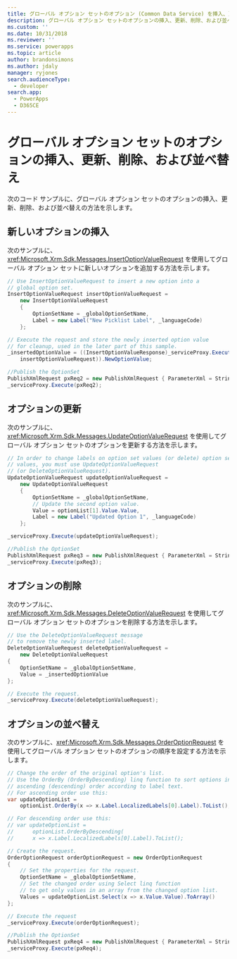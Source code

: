 ```yaml
---
title: グローバル オプション セットのオプション (Common Data Service) を挿入、更新、削除、注文する | Microsoft Docs
description: グローバル オプション セットのオプションの挿入、更新、削除、および並べ替えの方法を示すコード サンプル
ms.custom: ''
ms.date: 10/31/2018
ms.reviewer: ''
ms.service: powerapps
ms.topic: article
author: brandonsimons
ms.author: jdaly
manager: ryjones
search.audienceType:
  - developer
search.app:
  - PowerApps
  - D365CE
---
```

# <a name="insert-update-delete-and-order-global-option-set-options"></a>グローバル オプション セットのオプションの挿入、更新、削除、および並べ替え

<!-- 

https://docs.microsoft.com/dynamics365/customer-engagement/developer/org-service/insert-update-delete-order-global-option-set-options 

-->

次のコード サンプルに、グローバル オプション セットのオプションの挿入、更新、削除、および並べ替えの方法を示します。  
  
<a name="BKMK_InsertNewOption"></a>   
## <a name="insert-a-new-option"></a>新しいオプションの挿入  
 次のサンプルに、<xref:Microsoft.Xrm.Sdk.Messages.InsertOptionValueRequest> を使用してグローバル オプション セットに新しいオプションを追加する方法を示します。  
  
```csharp
// Use InsertOptionValueRequest to insert a new option into a 
// global option set.
InsertOptionValueRequest insertOptionValueRequest =
    new InsertOptionValueRequest
    {
        OptionSetName = _globalOptionSetName,
        Label = new Label("New Picklist Label", _languageCode)
    };

// Execute the request and store the newly inserted option value 
// for cleanup, used in the later part of this sample.
_insertedOptionValue = ((InsertOptionValueResponse)_serviceProxy.Execute(
    insertOptionValueRequest)).NewOptionValue;

//Publish the OptionSet
PublishXmlRequest pxReq2 = new PublishXmlRequest { ParameterXml = String.Format("<importexportxml><optionsets><optionset>{0}</optionset></optionsets></importexportxml>", _globalOptionSetName) };
_serviceProxy.Execute(pxReq2);
```


  
<a name="BKMK_UpdateAnOption"></a>   
## <a name="update-an-option"></a>オプションの更新  
 次のサンプルに、<xref:Microsoft.Xrm.Sdk.Messages.UpdateOptionValueRequest> を使用してグローバル オプション セットのオプションを更新する方法を示します。  
  
```csharp
// In order to change labels on option set values (or delete) option set
// values, you must use UpdateOptionValueRequest 
// (or DeleteOptionValueRequest).
UpdateOptionValueRequest updateOptionValueRequest =
    new UpdateOptionValueRequest
    {
        OptionSetName = _globalOptionSetName,
        // Update the second option value.
        Value = optionList[1].Value.Value,
        Label = new Label("Updated Option 1", _languageCode)
    };

_serviceProxy.Execute(updateOptionValueRequest);

//Publish the OptionSet
PublishXmlRequest pxReq3 = new PublishXmlRequest { ParameterXml = String.Format("<importexportxml><optionsets><optionset>{0}</optionset></optionsets></importexportxml>", _globalOptionSetName) };
_serviceProxy.Execute(pxReq3);
```
  
<a name="BKMK_DeleteAnOption"></a>   
## <a name="delete-an-option"></a>オプションの削除  
 次のサンプルに、<xref:Microsoft.Xrm.Sdk.Messages.DeleteOptionValueRequest> を使用してグローバル オプション セットのオプションを削除する方法を示します。  
  
```csharp
// Use the DeleteOptionValueRequest message 
// to remove the newly inserted label.
DeleteOptionValueRequest deleteOptionValueRequest =
    new DeleteOptionValueRequest
{
    OptionSetName = _globalOptionSetName,
    Value = _insertedOptionValue
};

// Execute the request.
_serviceProxy.Execute(deleteOptionValueRequest);
```  
  
<a name="BKMK_OrderOptions"></a>   
## <a name="order-options"></a>オプションの並べ替え  
 次のサンプルに、<xref:Microsoft.Xrm.Sdk.Messages.OrderOptionRequest> を使用してグローバル オプション セットのオプションの順序を設定する方法を示します。  
  
```csharp
// Change the order of the original option's list.
// Use the OrderBy (OrderByDescending) linq function to sort options in  
// ascending (descending) order according to label text.
// For ascending order use this:
var updateOptionList =
    optionList.OrderBy(x => x.Label.LocalizedLabels[0].Label).ToList();

// For descending order use this:
// var updateOptionList =
//      optionList.OrderByDescending(
//      x => x.Label.LocalizedLabels[0].Label).ToList();

// Create the request.
OrderOptionRequest orderOptionRequest = new OrderOptionRequest
{
    // Set the properties for the request.
    OptionSetName = _globalOptionSetName,
    // Set the changed order using Select linq function 
    // to get only values in an array from the changed option list.
    Values = updateOptionList.Select(x => x.Value.Value).ToArray()
};

// Execute the request
_serviceProxy.Execute(orderOptionRequest);

//Publish the OptionSet
PublishXmlRequest pxReq4 = new PublishXmlRequest { ParameterXml = String.Format("<importexportxml><optionsets><optionset>{0}</optionset></optionsets></importexportxml>", _globalOptionSetName) };
_serviceProxy.Execute(pxReq4);
``` 
